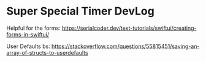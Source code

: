 #  Super Special Timer DevLog

Helpful for the forms:
https://serialcoder.dev/text-tutorials/swiftui/creating-forms-in-swiftui/

User Defaults bs:
https://stackoverflow.com/questions/55815451/saving-an-array-of-structs-to-userdefaults
